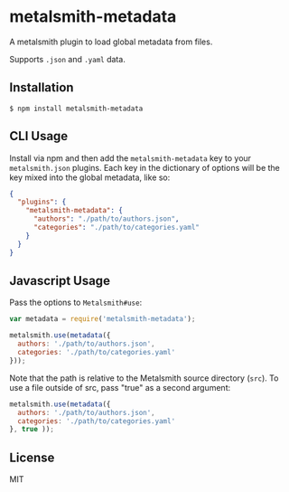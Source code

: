 
# metalsmith-metadata

  A metalsmith plugin to load global metadata from files.

  Supports `.json` and `.yaml` data.

## Installation

    $ npm install metalsmith-metadata

## CLI Usage

  Install via npm and then add the `metalsmith-metadata` key to your `metalsmith.json` plugins. Each key in the dictionary of options will be the key mixed into the global metadata, like so:

```json
{
  "plugins": {
    "metalsmith-metadata": {
      "authors": "./path/to/authors.json",
      "categories": "./path/to/categories.yaml"
    }
  }
}
```

## Javascript Usage

  Pass the options to `Metalsmith#use`:

```js
var metadata = require('metalsmith-metadata');

metalsmith.use(metadata({
  authors: './path/to/authors.json',
  categories: './path/to/categories.yaml'
}));
```

Note that the path is relative to the Metalsmith source directory (`src`). To use a file outside of src, pass "true" as a second argument:

```js
metalsmith.use(metadata({
  authors: './path/to/authors.json',
  categories: './path/to/categories.yaml'
}, true ));
```

## License

  MIT
